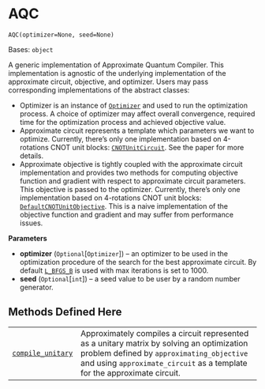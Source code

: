 # AQC

<span id="undefined" />

`AQC(optimizer=None, seed=None)`

Bases: `object`

A generic implementation of Approximate Quantum Compiler. This implementation is agnostic of the underlying implementation of the approximate circuit, objective, and optimizer. Users may pass corresponding implementations of the abstract classes:

*   Optimizer is an instance of [`Optimizer`](qiskit.algorithms.optimizers.Optimizer#qiskit.algorithms.optimizers.Optimizer "qiskit.algorithms.optimizers.Optimizer") and used to run the optimization process. A choice of optimizer may affect overall convergence, required time for the optimization process and achieved objective value.
*   Approximate circuit represents a template which parameters we want to optimize. Currently, there’s only one implementation based on 4-rotations CNOT unit blocks: [`CNOTUnitCircuit`](qiskit.transpiler.synthesis.aqc.CNOTUnitCircuit#qiskit.transpiler.synthesis.aqc.CNOTUnitCircuit "qiskit.transpiler.synthesis.aqc.CNOTUnitCircuit"). See the paper for more details.
*   Approximate objective is tightly coupled with the approximate circuit implementation and provides two methods for computing objective function and gradient with respect to approximate circuit parameters. This objective is passed to the optimizer. Currently, there’s only one implementation based on 4-rotations CNOT unit blocks: [`DefaultCNOTUnitObjective`](qiskit.transpiler.synthesis.aqc.DefaultCNOTUnitObjective#qiskit.transpiler.synthesis.aqc.DefaultCNOTUnitObjective "qiskit.transpiler.synthesis.aqc.DefaultCNOTUnitObjective"). This is a naive implementation of the objective function and gradient and may suffer from performance issues.

**Parameters**

*   **optimizer** (`Optional`\[`Optimizer`]) – an optimizer to be used in the optimization procedure of the search for the best approximate circuit. By default [`L_BFGS_B`](qiskit.algorithms.optimizers.L_BFGS_B#qiskit.algorithms.optimizers.L_BFGS_B "qiskit.algorithms.optimizers.L_BFGS_B") is used with max iterations is set to 1000.
*   **seed** (`Optional`\[`int`]) – a seed value to be user by a random number generator.

## Methods Defined Here

|                                                                                                                                                                                    |                                                                                                                                                                                                                     |
| ---------------------------------------------------------------------------------------------------------------------------------------------------------------------------------- | ------------------------------------------------------------------------------------------------------------------------------------------------------------------------------------------------------------------- |
| [`compile_unitary`](qiskit.transpiler.synthesis.aqc.AQC.compile_unitary#qiskit.transpiler.synthesis.aqc.AQC.compile_unitary "qiskit.transpiler.synthesis.aqc.AQC.compile_unitary") | Approximately compiles a circuit represented as a unitary matrix by solving an optimization problem defined by `approximating_objective` and using `approximate_circuit` as a template for the approximate circuit. |
